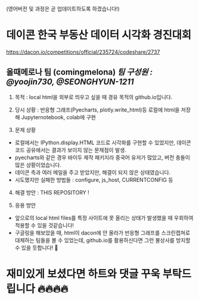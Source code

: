 (영어버전 및 과정은 곧 업데이트하도록 하겠습니다!)

# 데이콘 한국 부동산 데이터 시각화 경진대회
https://dacon.io/competitions/official/235724/codeshare/2737

## 올때메로나 팀 (comingmelona) *팀 구성원 : @yoojin730, @SEONGHYUN-1211*

1. 목적 : local html을 외부로 띄우고 싶을 때 경유 목적의 github.io입니다.

2. 당시 상황 : 반응형 그래프(Pyecharts, plotly.write_html)등 로컬에 html을 저장해 Jupyternotebook, colab에 구현

3. 문제 상황
 - 로컬에서는 IPython.display.HTML 코드로 시각화를 구현할 수 있었지만, 데이콘 코드 공유에서는 결과가 보이지 않는 문제점이 발생.
 - pyecharts와 같은 경우 바이두 제작 패키지라 중국어 유저가 많았고, 버전 충돌이 많은 상황이었습니다. 
 - 데이콘 측과 여러 메일을 주고 받았지만, 해결이 되지 않은 상태였습니다. 
 - 시도했지만 실패한 방법들 : configure, js_host, CURRENTCONFIG 등

4. 해결 방안 : THIS REPOSITORY !

5. 응용 방안
 - 앞으로의 local html files를 특정 사이트에 못 올리는 상태가 발생했을 때 우회하여 적용할 수 있을 것같습니다! 
 - 구글링을 해보았을 때, html이 dacon에 안 올라가 반응형 그래프를 스크린캡쳐로 대체하는 팀들을 볼 수 있었는데, 
 github.io를 활용하신다면 그런 불상사를 방지할 수 있을 듯합니다! 🙂

# 재미있게 보셨다면 하트와 댓글 꾸욱 부탁드립니다 🔥🔥🔥🔥

